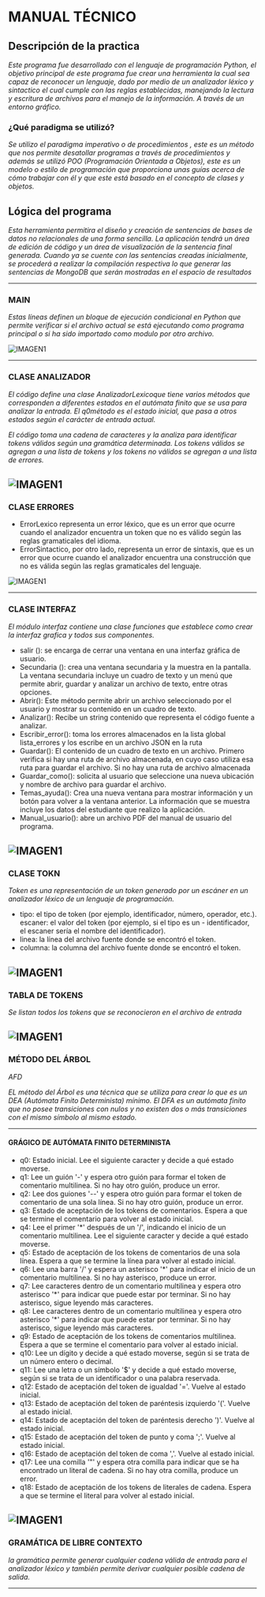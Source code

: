 # MANUAL TÉCNICO

## Descripción de la practica
*Este programa fue desarrollado con el lenguaje de programación Python, el objetivo principal de
este programa fue crear una herramienta la cual sea capaz de reconocer un lenguaje, dado por
medio de un analizador léxico y sintactico el cual cumple con las reglas establecidas, manejando la lectura
y escritura de archivos para el manejo de la información. A través de un entorno gráfico.*

### ¿Qué paradigma se utilizó?
*Se utilizo el paradigma imperativo o de procedimientos , este es un método que nos permite
desatollar programas a través de procedimientos y además se utilizó POO (Programación Orientada
a Objetos), este es un modelo o estilo de programación que proporciona unas guías acerca de cómo
trabajar con él y que este está basado en el concepto de clases y objetos.*

## Lógica del programa
*Esta herramienta  permitira el diseño y creación de sentencias de bases de datos no relacionales de una forma sencilla. La aplicación tendrá un área de edición de código y un área de visualización de la sentencia final generada.
Cuando ya se cuente con las sentencias creadas inicialmente, se procederá a realizar la compilación respectiva lo que generar las sentencias de MongoDB que serán mostradas en el espacio de resultados*

---

### MAIN
*Estas líneas definen un bloque de ejecución condicional en Python que permite verificar si el archivo actual se está ejecutando como programa principal o si ha sido importado como modulo por otro archivo.*

![IMAGEN1](./imagenes/8.png)

---
### CLASE ANALIZADOR
*El código define una clase AnalizadorLexicoque tiene varios métodos que corresponden a diferentes estados en el autómata finito que se usa para analizar la entrada. El q0método es el estado inicial, que pasa a otros estados según el carácter de entrada actual.*

*El código toma una cadena de caracteres y la analiza para identificar tokens válidos según una gramática determinada. Los tokens válidos se agregan a una lista de tokens y los tokens no válidos se agregan a una lista de errores.*

![IMAGEN1](./imagenes/9.png)
---

### CLASE ERRORES
- ErrorLexico representa un error léxico, que es un error que ocurre cuando el analizador encuentra un token que no es válido según las reglas gramaticales del idioma.
- ErrorSintactico, por otro lado, representa un error de sintaxis, que es un error que ocurre cuando el analizador encuentra una construcción que no es válida según las reglas gramaticales del lenguaje.

![IMAGEN1](./imagenes/10.png)

---
### CLASE INTERFAZ
*El módulo interfaz contiene una clase funciones que establece como crear la interfaz grafica y todos sus componentes.*

- salir (): se encarga de cerrar una ventana en una interfaz gráfica de usuario.
- Secundaria (): crea una ventana secundaria y la muestra en la pantalla. La ventana secundaria incluye un cuadro de texto y un menú que permite abrir, guardar y analizar un archivo de texto, entre otras opciones.
- Abrir(): Este método permite abrir un archivo seleccionado por el usuario y mostrar su contenido en un cuadro de texto.
- Analizar(): Recibe un string contenido que representa el código fuente a analizar.
- Escribir_error(): toma los errores almacenados en la lista global lista_errores y los escribe en un archivo JSON en la ruta
- Guardar(): El contenido de un cuadro de texto en un archivo. Primero verifica si hay una ruta de archivo almacenada, en cuyo caso utiliza esa ruta para guardar el archivo. Si no hay una ruta de archivo almacenada
- Guardar_como(): solicita al usuario que seleccione una nueva ubicación y nombre de archivo para guardar el archivo.
- Temas_ayuda(): Crea una nueva ventana para mostrar información y un botón para volver a la ventana anterior. La información que se muestra incluye los datos del estudiante que realizo la aplicación.
- Manual_usuario(): abre un archivo PDF del manual de usuario del programa.

![IMAGEN1](./imagenes/11.png)
---

### CLASE TOKN
*Token es una representación de un token generado por un escáner  en un analizador léxico de un lenguaje de programación.*

- tipo: el tipo de token (por ejemplo, identificador, número, operador, etc.).
escaner: el valor del token (por ejemplo, si el tipo es un - identificador, el escaner sería el nombre del identificador).
- linea: la línea del archivo fuente donde se encontró el token.
- columna: la columna del archivo fuente donde se encontró el token.

![IMAGEN1](./imagenes/12.png)
---

### TABLA DE TOKENS

*Se listan todos los tokens que se reconocieron en el archivo de entrada*

![IMAGEN1](./imagenes/13.png)
---

### MÉTODO DEL ÁRBOL

*AFD*

*EL método del Árbol es una técnica que se utiliza para crear lo que es un DEA (Autómata Finito Determinista) mínimo. El DFA es un autómata finito que no posee transiciones con nulos y no existen dos o más transiciones con el mismo símbolo al mismo estado.*

---

#### GRÁGICO DE AUTÓMATA FINITO DETERMINISTA

- q0: Estado inicial. Lee el siguiente caracter y decide a qué estado moverse.
- q1: Lee un guión '-' y espera otro guión para formar el token de comentario multilinea. Si no hay otro guión, produce un error.
- q2: Lee dos guiones '--' y espera otro guión para formar el token de comentario de una sola línea. Si no hay otro guión, produce un error.
- q3: Estado de aceptación de los tokens de comentarios. Espera a que se termine el comentario para volver al estado inicial.
- q4: Lee el primer '*' después de un '/', indicando el inicio de un comentario multilinea. Lee el siguiente caracter y decide a qué estado moverse.
- q5: Estado de aceptación de los tokens de comentarios de una sola línea. Espera a que se termine la línea para volver al estado inicial.
- q6: Lee una barra '/' y espera un asterisco '*' para indicar el inicio de un comentario multilinea. Si no hay asterisco, produce un error.
- q7: Lee caracteres dentro de un comentario multilinea y espera otro asterisco '*' para indicar que puede estar por terminar. Si no hay asterisco, sigue leyendo más caracteres.
- q8: Lee caracteres dentro de un comentario multilinea y espera otro asterisco '*' para indicar que puede estar por terminar. Si no hay asterisco, sigue leyendo más caracteres.
- q9: Estado de aceptación de los tokens de comentarios multilinea. Espera a que se termine el comentario para volver al estado inicial.
- q10: Lee un dígito y decide a qué estado moverse, según si se trata de un número entero o decimal.
- q11: Lee una letra o un símbolo '$' y decide a qué estado moverse, según si se trata de un identificador o una palabra reservada.
- q12: Estado de aceptación del token de igualdad '='. Vuelve al estado inicial.
- q13: Estado de aceptación del token de paréntesis izquierdo '('. Vuelve al estado inicial.
- q14: Estado de aceptación del token de paréntesis derecho ')'. Vuelve al estado inicial.
- q15: Estado de aceptación del token de punto y coma ';'. Vuelve al estado inicial.
- q16: Estado de aceptación del token de coma ','. Vuelve al estado inicial.
- q17: Lee una comilla '"' y espera otra comilla para indicar que se ha encontrado un literal de cadena. Si no hay otra comilla, produce un error.
- q18: Estado de aceptación de los tokens de literales de cadena. Espera a que se termine el literal para volver al estado inicial.

![IMAGEN1](./imagenes/14.png)
---

### GRAMÁTICA DE LIBRE CONTEXTO
*la gramática permite generar cualquier cadena válida de entrada para el analizador léxico y también permite derivar cualquier posible cadena de salida.*

---




